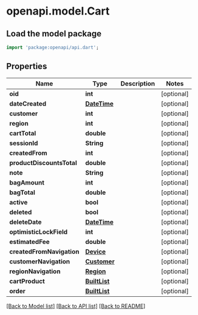 # openapi.model.Cart

## Load the model package
```dart
import 'package:openapi/api.dart';
```

## Properties
Name | Type | Description | Notes
------------ | ------------- | ------------- | -------------
**oid** | **int** |  | [optional] 
**dateCreated** | [**DateTime**](DateTime.md) |  | [optional] 
**customer** | **int** |  | [optional] 
**region** | **int** |  | [optional] 
**cartTotal** | **double** |  | [optional] 
**sessionId** | **String** |  | [optional] 
**createdFrom** | **int** |  | [optional] 
**productDiscountsTotal** | **double** |  | [optional] 
**note** | **String** |  | [optional] 
**bagAmount** | **int** |  | [optional] 
**bagTotal** | **double** |  | [optional] 
**active** | **bool** |  | [optional] 
**deleted** | **bool** |  | [optional] 
**deleteDate** | [**DateTime**](DateTime.md) |  | [optional] 
**optimisticLockField** | **int** |  | [optional] 
**estimatedFee** | **double** |  | [optional] 
**createdFromNavigation** | [**Device**](Device.md) |  | [optional] 
**customerNavigation** | [**Customer**](Customer.md) |  | [optional] 
**regionNavigation** | [**Region**](Region.md) |  | [optional] 
**cartProduct** | [**BuiltList<CartProduct>**](CartProduct.md) |  | [optional] 
**order** | [**BuiltList<Order>**](Order.md) |  | [optional] 

[[Back to Model list]](../README.md#documentation-for-models) [[Back to API list]](../README.md#documentation-for-api-endpoints) [[Back to README]](../README.md)


